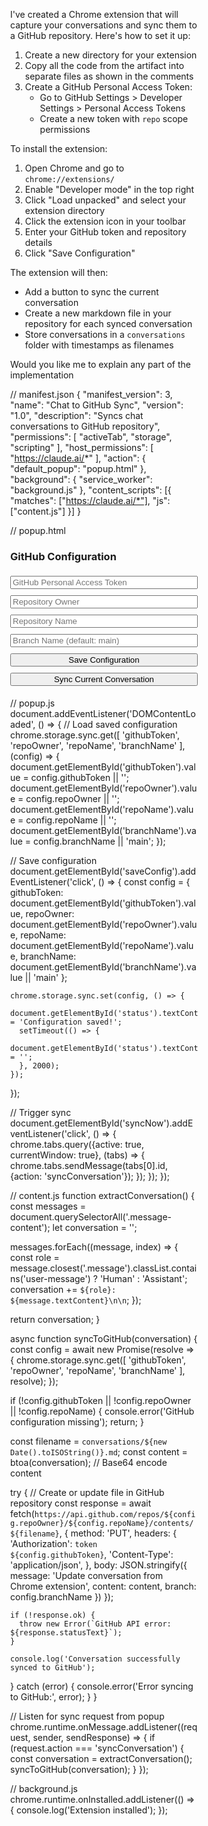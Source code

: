 I've created a Chrome extension that will capture your conversations and sync them to a GitHub repository. Here's how to set it up:

1. Create a new directory for your extension
2. Copy all the code from the artifact into separate files as shown in the comments
3. Create a GitHub Personal Access Token:
   - Go to GitHub Settings > Developer Settings > Personal Access Tokens
   - Create a new token with `repo` scope permissions

To install the extension:
1. Open Chrome and go to `chrome://extensions/`
2. Enable "Developer mode" in the top right
3. Click "Load unpacked" and select your extension directory
4. Click the extension icon in your toolbar
5. Enter your GitHub token and repository details
6. Click "Save Configuration"

The extension will then:
- Add a button to sync the current conversation
- Create a new markdown file in your repository for each synced conversation
- Store conversations in a `conversations` folder with timestamps as filenames

Would you like me to explain any part of the implementation

// manifest.json
{
  "manifest_version": 3,
  "name": "Chat to GitHub Sync",
  "version": "1.0",
  "description": "Syncs chat conversations to GitHub repository",
  "permissions": [
    "activeTab",
    "storage",
    "scripting"
  ],
  "host_permissions": [
    "https://claude.ai/*"
  ],
  "action": {
    "default_popup": "popup.html"
  },
  "background": {
    "service_worker": "background.js"
  },
  "content_scripts": [{
    "matches": ["https://claude.ai/*"],
    "js": ["content.js"]
  }]
}

// popup.html
<!DOCTYPE html>
<html>
<head>
  <title>Chat to GitHub Sync</title>
  <style>
    body { width: 300px; padding: 10px; }
    input, button { margin: 5px 0; width: 100%; }
  </style>
</head>
<body>
  <h3>GitHub Configuration</h3>
  <input type="text" id="githubToken" placeholder="GitHub Personal Access Token">
  <input type="text" id="repoOwner" placeholder="Repository Owner">
  <input type="text" id="repoName" placeholder="Repository Name">
  <input type="text" id="branchName" placeholder="Branch Name (default: main)">
  <button id="saveConfig">Save Configuration</button>
  <button id="syncNow">Sync Current Conversation</button>
  <div id="status"></div>
  <script src="popup.js"></script>
</body>
</html>

// popup.js
document.addEventListener('DOMContentLoaded', () => {
  // Load saved configuration
  chrome.storage.sync.get([
    'githubToken',
    'repoOwner',
    'repoName',
    'branchName'
  ], (config) => {
    document.getElementById('githubToken').value = config.githubToken || '';
    document.getElementById('repoOwner').value = config.repoOwner || '';
    document.getElementById('repoName').value = config.repoName || '';
    document.getElementById('branchName').value = config.branchName || 'main';
  });

  // Save configuration
  document.getElementById('saveConfig').addEventListener('click', () => {
    const config = {
      githubToken: document.getElementById('githubToken').value,
      repoOwner: document.getElementById('repoOwner').value,
      repoName: document.getElementById('repoName').value,
      branchName: document.getElementById('branchName').value || 'main'
    };

    chrome.storage.sync.set(config, () => {
      document.getElementById('status').textContent = 'Configuration saved!';
      setTimeout(() => {
        document.getElementById('status').textContent = '';
      }, 2000);
    });
  });

  // Trigger sync
  document.getElementById('syncNow').addEventListener('click', () => {
    chrome.tabs.query({active: true, currentWindow: true}, (tabs) => {
      chrome.tabs.sendMessage(tabs[0].id, {action: 'syncConversation'});
    });
  });
});

// content.js
function extractConversation() {
  const messages = document.querySelectorAll('.message-content');
  let conversation = '';
  
  messages.forEach((message, index) => {
    const role = message.closest('.message').classList.contains('user-message') 
      ? 'Human' 
      : 'Assistant';
    conversation += `${role}: ${message.textContent}\n\n`;
  });
  
  return conversation;
}

async function syncToGitHub(conversation) {
  const config = await new Promise(resolve => {
    chrome.storage.sync.get([
      'githubToken',
      'repoOwner',
      'repoName',
      'branchName'
    ], resolve);
  });

  if (!config.githubToken || !config.repoOwner || !config.repoName) {
    console.error('GitHub configuration missing');
    return;
  }

  const filename = `conversations/${new Date().toISOString()}.md`;
  const content = btoa(conversation); // Base64 encode content

  try {
    // Create or update file in GitHub repository
    const response = await fetch(`https://api.github.com/repos/${config.repoOwner}/${config.repoName}/contents/${filename}`, {
      method: 'PUT',
      headers: {
        'Authorization': `token ${config.githubToken}`,
        'Content-Type': 'application/json',
      },
      body: JSON.stringify({
        message: 'Update conversation from Chrome extension',
        content: content,
        branch: config.branchName
      })
    });

    if (!response.ok) {
      throw new Error(`GitHub API error: ${response.statusText}`);
    }

    console.log('Conversation successfully synced to GitHub');
  } catch (error) {
    console.error('Error syncing to GitHub:', error);
  }
}

// Listen for sync request from popup
chrome.runtime.onMessage.addListener((request, sender, sendResponse) => {
  if (request.action === 'syncConversation') {
    const conversation = extractConversation();
    syncToGitHub(conversation);
  }
});

// background.js
chrome.runtime.onInstalled.addListener(() => {
  console.log('Extension installed');
});
